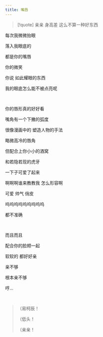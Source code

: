```yaml
---
title: 嘴唇
---
```


> [!quote] 亲亲
> 身高差 这么不算一种好东西

每次我微微抬眼

落入我眼底的

都是你的嘴唇

你的微笑

你说 如此耀眼的东西

我的眼底怎么能不被点亮呢

<br>

你的唇形真的好好看

嘴角有一个下撇的弧度

很像漫画中的 塑造人物的手法

略微高冷的唇角

但配合上你小小的酒窝

和若隐若现的虎牙

一下子可爱了起来

啊啊啊谁来教教我 怎么形容啊

可爱 帅气 俏皮

呜呜呜呜呜呜呜呜呜

都不准确

<br>

而且而且

配合你的脸颊一起

软软的 都好好亲

亲不够

根本亲不够

哼…

<br>

> （易柯辰！
> 
> （低头！
> 
> （亲亲！
